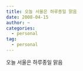```yaml
---
title: 오늘 서울은 하루종일 맑음
date: 2008-04-15
author: ~
categories:
  - personal
tag:
  - personal
---
```





오늘 서울은 하루종일 맑음


 






